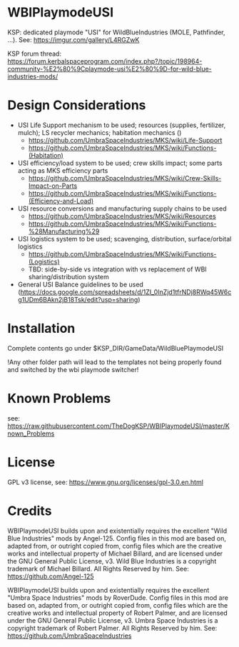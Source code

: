 # WBIPlaymodeUSI
KSP: dedicated playmode "USI" for WildBlueIndustries (MOLE, Pathfinder, ...). 
See: https://imgur.com/gallery/L4RGZwK

KSP forum thread: https://forum.kerbalspaceprogram.com/index.php?/topic/198964-community-%E2%80%9Cplaymode-usi%E2%80%9D-for-wild-blue-industries-mods/

# Design Considerations
* USI Life Support mechanism to be used; resources (supplies, fertilizer, mulch); LS recycler mechanics; habitation mechanics ()
   - https://github.com/UmbraSpaceIndustries/MKS/wiki/Life-Support
   - https://github.com/UmbraSpaceIndustries/MKS/wiki/Functions-(Habitation)   
* USI efficiency/load system to be used; crew skills impact; some parts acting as MKS efficiency parts 
   - https://github.com/UmbraSpaceIndustries/MKS/wiki/Crew-Skills-Impact-on-Parts
   - https://github.com/UmbraSpaceIndustries/MKS/wiki/Functions-(Efficiency-and-Load)
* USI resource conversions and manufacturing supply chains to be used
   - https://github.com/UmbraSpaceIndustries/MKS/wiki/Resources
   - https://github.com/UmbraSpaceIndustries/MKS/wiki/Functions-%28Manufacturing%29
* USI logistics system to be used; scavenging, distribution, surface/orbital logistics
   - https://github.com/UmbraSpaceIndustries/MKS/wiki/Functions-(Logistics)
   - TBD: side-by-side vs integration with vs replacement of WBI sharing/distribution system   
* General USI Balance guidelines to be used (https://docs.google.com/spreadsheets/d/1ZI_0InZjd1tfrNDj8RWq45W6cg1UDm6BAkn2jB18Tsk/edit?usp=sharing)

# Installation
Complete contents go under $KSP_DIR/GameData/WildBluePlaymodeUSI

!Any other folder path will lead to the templates not being properly found and switched by the wbi playmode switcher!

# Known Problems
see: https://raw.githubusercontent.com/TheDogKSP/WBIPlaymodeUSI/master/Known_Problems

# License
GPL v3 license, see: https://www.gnu.org/licenses/gpl-3.0.en.html

# Credits
WBIPlaymodeUSI builds upon and existentially requires the excellent "Wild Blue Industries" mods by Angel-125.
Config files in this mod are based on, adapted from, or outright copied from, config files which are the creative works and intellectual property of Michael Billard, and are licensed under the GNU General Public License, v3.
Wild Blue Industries is a copyright trademark of Michael Billard. All Rights Reserved by him. See: https://github.com/Angel-125

WBIPlaymodeUSI builds upon and existentially requires the excellent "Umbra Space Industries" mods by RoverDude. 
Config files in this mod are based on, adapted from, or outright copied from, config files which are the creative works and intellectual property of Robert Palmer, and are licensed under the GNU General Public License, v3.
Umbra Space Industries is a copyright trademark of Robert Palmer. All Rights Reserved by him. See: https://github.com/UmbraSpaceIndustries
